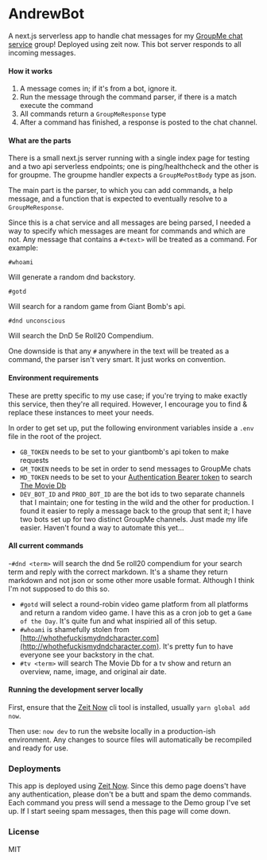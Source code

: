 # AndrewBot

A next.js serverless app to handle chat messages for my [GroupMe chat service](https://web.groupme.com) group! Deployed using zeit now. This bot server responds to all incoming messages.

#### How it works

1. A message comes in; if it's from a bot, ignore it.
2. Run the message through the command parser, if there is a match execute the command
3. All commands return a `GroupMeResponse` type
4. After a command has finished, a response is posted to the chat channel.

#### What are the parts

There is a small next.js server running with a single index page for testing and a two api serverless endpoints; one is ping/healthcheck and the other is for groupme. The groupme handler expects a `GroupMePostBody` type as json.

The main part is the parser, to which you can add commands, a help message, and a function that is expected to eventually resolve to a `GroupMeResponse`.

Since this is a chat service and all messages are being parsed, I needed a way to specify which messages are meant for commands and which are not. Any message that contains a `#<text>` will be treated as a command. For example:

```
#whoami
```

Will generate a random dnd backstory.

```
#gotd
```

Will search for a random game from Giant Bomb's api.

```
#dnd unconscious
```

Will search the DnD 5e Roll20 Compendium.

One downside is that any `#` anywhere in the text will be treated as a command, the parser isn't very smart. It just works on convention.

#### Environment requirements

These are pretty specific to my use case; if you're trying to make exactly this service, then they're all required. However, I encourage you to find & replace these instances to meet your needs.

In order to get set up, put the following environment variables inside a `.env` file in the root of the project.

- `GB_TOKEN` needs to be set to your giantbomb's api token to make requests
- `GM_TOKEN` needs to be set in order to send messages to GroupMe chats
- `MD_TOKEN` needs to be set to your [Authentication Bearer token](https://developers.themoviedb.org/3/getting-started/authentication#bearer-token) to search [The Movie Db](https://www.themoviedb.org/)
- `DEV_BOT_ID` and `PROD_BOT_ID` are the bot ids to two separate channels that I maintain; one for testing in the wild and the other for production. I found it easier to reply a message back to the group that sent it; I have two bots set up for two distinct GroupMe channels. Just made my life easier. Haven't found a way to automate this yet...

#### All current commands

-`#dnd <term>` will search the dnd 5e roll20 compendium for your search term and reply with the correct markdown. It's a shame they return markdown and not json or some other more usable format. Although I think I'm not supposed to do this so.

- `#gotd` will select a round-robin video game platform from all platforms and return a random video game. I have this as a cron job to get a `Game of the Day`. It's quite fun and what inspiried all of this setup.
- `#whoami` is shamefully stolen from [http://whothefuckismydndcharacter.com](http://whothefuckismydndcharacter.com). It's pretty fun to have everyone see your backstory in the chat.
- `#tv <term>` will search The Movie Db for a tv show and return an overview, name, image, and original air date.
  <!-- - `#monster` will search an upstream service that I'm running locally. It's an instance of another project I created, [Dnd Monster Api](https://github.com/theoperatore/dnd-monster-api) which is running either a graphql, grpc, or [alorg service](https://github.com/theoperatore/alorg-service) which is a small little microservice messaging and discovery library I made. This last command was more of a fun pet project sort of thing. Alorg Services aren't meant to be in the wild... -->

#### Running the development server locally

First, ensure that the [Zeit Now](https://zeit.co) cli tool is installed, usually `yarn global add now`.

Then use: `now dev` to run the website locally in a production-ish environment. Any changes to source files will automatically be recompiled and ready for use.

### Deployments

This app is deployed using [Zeit Now](https://zeit.co). Since this demo page doens't have any authentication, please don't be a butt and spam the demo commands. Each command you press will send a message to the Demo group I've set up. If I start seeing spam messages, then this page will come down.

### License

MIT
